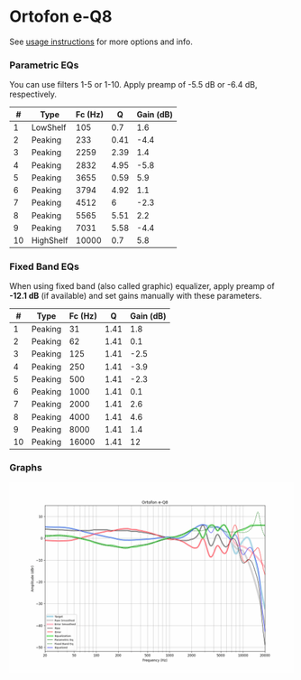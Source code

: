 # Ortofon e-Q8
See [usage instructions](https://github.com/jaakkopasanen/AutoEq#usage) for more options and info.

### Parametric EQs
You can use filters 1-5 or 1-10. Apply preamp of -5.5 dB or -6.4 dB, respectively.

|   # | Type      |   Fc (Hz) |    Q |   Gain (dB) |
|-----|-----------|-----------|------|-------------|
|   1 | LowShelf  |       105 | 0.7  |         1.6 |
|   2 | Peaking   |       233 | 0.41 |        -4.4 |
|   3 | Peaking   |      2259 | 2.39 |         1.4 |
|   4 | Peaking   |      2832 | 4.95 |        -5.8 |
|   5 | Peaking   |      3655 | 0.59 |         5.9 |
|   6 | Peaking   |      3794 | 4.92 |         1.1 |
|   7 | Peaking   |      4512 | 6    |        -2.3 |
|   8 | Peaking   |      5565 | 5.51 |         2.2 |
|   9 | Peaking   |      7031 | 5.58 |        -4.4 |
|  10 | HighShelf |     10000 | 0.7  |         5.8 |

### Fixed Band EQs
When using fixed band (also called graphic) equalizer, apply preamp of **-12.1 dB** (if available) and set gains manually with these parameters.

|   # | Type    |   Fc (Hz) |    Q |   Gain (dB) |
|-----|---------|-----------|------|-------------|
|   1 | Peaking |        31 | 1.41 |         1.8 |
|   2 | Peaking |        62 | 1.41 |         0.1 |
|   3 | Peaking |       125 | 1.41 |        -2.5 |
|   4 | Peaking |       250 | 1.41 |        -3.9 |
|   5 | Peaking |       500 | 1.41 |        -2.3 |
|   6 | Peaking |      1000 | 1.41 |         0.1 |
|   7 | Peaking |      2000 | 1.41 |         2.6 |
|   8 | Peaking |      4000 | 1.41 |         4.6 |
|   9 | Peaking |      8000 | 1.41 |         1.4 |
|  10 | Peaking |     16000 | 1.41 |        12   |

### Graphs
![](./Ortofon%20e-Q8.png)
